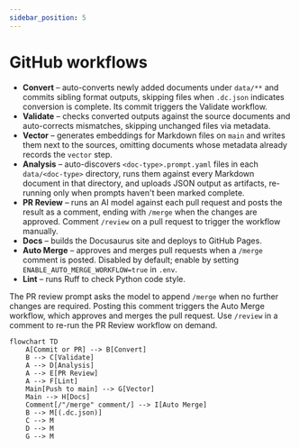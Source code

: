 ```yaml
---
sidebar_position: 5
---
```


# GitHub workflows

- **Convert** – auto-converts newly added documents under `data/**` and commits sibling format outputs, skipping files when `.dc.json` indicates conversion is complete. Its commit triggers the Validate workflow.
- **Validate** – checks converted outputs against the source documents and auto-corrects mismatches, skipping unchanged files via metadata.
- **Vector** – generates embeddings for Markdown files on `main` and writes them next to the sources, omitting documents whose metadata already records the `vector` step.
- **Analysis** – auto-discovers `<doc-type>.prompt.yaml` files in each `data/<doc-type>` directory, runs them against every Markdown document in that directory, and uploads JSON output as artifacts, re-running only when prompts haven't been marked complete.
- **PR Review** – runs an AI model against each pull request and posts the result as a comment, ending with `/merge` when the changes are approved. Comment `/review` on a pull request to trigger the workflow manually.
- **Docs** – builds the Docusaurus site and deploys to GitHub Pages.
- **Auto Merge** – approves and merges pull requests when a `/merge` comment is posted. Disabled by default; enable by setting `ENABLE_AUTO_MERGE_WORKFLOW=true` in `.env`.
- **Lint** – runs Ruff to check Python code style.

The PR review prompt asks the model to append `/merge` when no further changes are required. Posting this comment triggers the Auto Merge workflow, which approves and merges the pull request. Use `/review` in a comment to re-run the PR Review workflow on demand.

```mermaid
flowchart TD
    A[Commit or PR] --> B[Convert]
    B --> C[Validate]
    A --> D[Analysis]
    A --> E[PR Review]
    A --> F[Lint]
    Main[Push to main] --> G[Vector]
    Main --> H[Docs]
    Comment[/"/merge" comment/] --> I[Auto Merge]
    B --> M[(.dc.json)]
    C --> M
    D --> M
    G --> M
```
